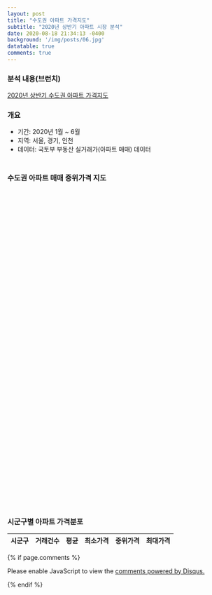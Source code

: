 ```yaml
---
layout: post
title: "수도권 아파트 가격지도"
subtitle: "2020년 상반기 아파트 시장 분석"
date: 2020-08-18 21:34:13 -0400
background: '/img/posts/06.jpg'
datatable: true
comments: true
---
```


<h3>
  분석 내용(브런치)<br/>
</h3>

<a href="https://brunch.co.kr/@jirehpark/26">2020년 상반기 수도권 아파트 가격지도</a>

<h3>
  개요<br/>
</h3>

- 기간: 2020년 1월 ~ 6월
- 지역: 서울, 경기, 인천
- 데이터: 국토부 부동산 실거래가(아파트 매매) 데이터

<html>
<head>
  <title>APT price</title>
  <link rel="stylesheet" href="https://unpkg.com/leaflet@1.6.0/dist/leaflet.css"
    integrity="sha512-xwE/Az9zrjBIphAcBb3F6JVqxf46+CDLwfLMHloNu6KEQCAWi6HcDUbeOfBIptF7tcCzusKFjFw2yuvEpDL9wQ=="
    crossorigin=""/>
  <script src="https://unpkg.com/leaflet@1.6.0/dist/leaflet.js"
    integrity="sha512-gZwIG9x3wUXg2hdXF6+rVkLF/0Vi9U8D2Ntg4Ga5I5BZpVkVxlJWbSQtXPSiUTtC0TjtGOmxa1AJPuV0CPthew=="
    crossorigin=""></script>
  <style>
    #mapid {width: 100%; height: 700px; }
    .info { padding: 6px 8px; font: 14px/16px Arial, Helvetica, sans-serif; background: white; background: rgba(255,255,255,0.8); box-shadow: 0 0 15px rgba(0,0,0,0.2); border-radius: 5px; } .info h4 { margin: 0 0 5px; color: #777; }
    .legend { text-align: left; line-height: 18px; color: #555; } .legend i { width: 18px; height: 18px; float: left; margin-right: 8px; opacity: 0.7; }
  </style>
  <meta name="viewport" content="width=device-width, initial-scale=1.0, maximum-scale=1.0, user-scalable=no" />
</head>
<body>

<h3>
  <br>수도권 아파트 매매 중위가격 지도<br/>
</h3>

  <div id="mapid"></div>

  <script>

  // initialize the map
  var mymap = L.map('mapid').setView([37.541, 126.989], 8);
  var metropolitan = {% include metropolitan_price.json %}
  var geojson;
  
  function getColor(d) {
    return d > 200000 ? '#800026' :
           d > 100000 ? '#BD0026' :
           d > 80000  ? '#E31A1C' :
           d > 60000  ? '#FC4E2A' :
           d > 40000  ? '#FD8D3C' :
           d > 20000  ? '#FEB24C' :
           d > 10000  ? '#FED976' :
                        '#FFEDA0' ;
  }

  function style(feature) {
    return {
        fillColor: getColor(feature.properties.price),
        weight: 2,
        opacity: 1,
        color: 'white',
        dashArray: '3',
        fillOpacity: 0.7
    };
  }
  
  function highlightFeature(e) {
    var layer = e.target;

    layer.setStyle({
        weight: 2,
        color: 'white',
        dashArray: '3',
        fillOpacity: 0.7
    });

    if (!L.Browser.ie && !L.Browser.opera && !L.Browser.edge) {
        layer.bringToFront();
    }
    info.update(layer.feature.properties);
  }
  
  function showFeature(e) {
    var layer = e.target;

    layer.setStyle({
        weight: 2,
        color: 'white',
        dashArray: '3',
        fillOpacity: 0.7
    });

    if (!L.Browser.ie && !L.Browser.opera && !L.Browser.edge) {
        layer.bringToFront();
    }

    info.update(layer.feature.properties);
  }

  function resetHighlight(e) {
    geojson.resetStyle(e.target);
    info.update();
  }
  
  function zoomToFeature(e) {
    map.fitBounds(e.target.getBounds());
  }
  
  function onEachFeature(feature, layer) {
    layer.on({
        click: showFeature,
        mouseover: highlightFeature,
        mouseout: resetHighlight
    });
  }
  
  // load a tile layer
  L.tileLayer('https://api.mapbox.com/styles/v1/{id}/tiles/{z}/{x}/{y}?access_token={accessToken}', {
      attribution: 'Map data &copy; <a href="https://www.openstreetmap.org/">OpenStreetMap</a> contributors, <a href="https://creativecommons.org/licenses/by-sa/2.0/">CC-BY-SA</a>, Imagery © <a href="https://www.mapbox.com/">Mapbox</a>',
      maxZoom: 18,
      id: 'mapbox/streets-v11',
      tileSize: 512,
      zoomOffset: -1,
      accessToken: 'pk.eyJ1IjoiamlyZWhiYWsiLCJhIjoiY2thN29kam43MDFydDJzbnZjc215YXRwYiJ9.jpgsHugzt-5Duo__PUDdPA'
  }).addTo(mymap);
  

  geojson = L.geoJson(metropolitan, {
    style: style,
    onEachFeature: onEachFeature
  }).bindTooltip(function (layer) {
    return '<b>' + layer.feature.properties.SIG_KOR_NM + '</b><br />' + layer.feature.properties.price + ' 만원'
  }
  ).addTo(mymap);
  
  var info = L.control();

  info.onAdd = function (map) {
    
    this._div = L.DomUtil.create('div', 'info'); // create a div with a class "info"
    this.update();
    return this._div;
  };

  // method that we will use to update the control based on feature properties passed
  info.update = function (props) {
    
    this._div.innerHTML = '<h4>수도권 APT 매매 중위가격</h4>' +  (props ?
        '<b>' + props.SIG_KOR_NM + '</b><br />' + props.price + ' 만원'
        : '지도에 마우스를 갖다 대세요');
  };

  info.addTo(mymap);
  
  var legend = L.control({position: 'bottomright'});

  legend.onAdd = function (map) {

    var div = L.DomUtil.create('div', 'info legend'),
        grades = [0, 10000, 20000, 40000, 60000, 80000, 100000, 200000],
        labels = [];

    // loop through our density intervals and generate a label with a colored square for each interval
    for (var i = 0; i < grades.length; i++) {
        div.innerHTML +=
            '<i style="background:' + getColor(grades[i] + 1) + '"></i> ' +
            grades[i] + (grades[i + 1] ? '&ndash;' + grades[i + 1] + '<br>' : '+');
    }

    return div;
  };

  legend.addTo(mymap);
  
  </script>
</body>
</html>



<html>
<head>
  <title>DataTable</title>
  <meta charset="utf-8">
  <link rel="stylesheet" type="text/css" href="https://cdn.datatables.net/1.10.18/css/jquery.dataTables.min.css"/>
  <script src="https://code.jquery.com/jquery-3.3.1.js"></script>
  <script src="https://cdn.datatables.net/1.10.18/js/jquery.dataTables.min.js"></script>
  <style>
    th { font-size: 15px; }
    .dataTables_wrapper { font-size: 14px }
  </style>

</head>
  
<body>
<h3>
  <br>시군구별 아파트 가격분포
</h3>
  <table id="Table" class="display" width="90%">
    <thead>
            <tr>
                <th>시군구</th>
                <th>거래건수</th>
                <th>평균</th>
                <th>최소가격</th>
                <th>중위가격</th>
                <th>최대가격</th>
            </tr>
    </thead>
  </table>
  <script>
  
  var jsonData = {% include metropolitan_apt_price_table.json %};
  var AptPrice = $("#Table");
 
  AptPrice.DataTable ({
      "data" : jsonData,
      "columns" : [
            {"data": "시군구"},
            {"data": "count"},
            {"data": "mean"},
            {"data": "min"},
            {"data": "50%"},
            {"data": "max"}
          ],
      paging: false,
      ordering: true
  });
  
  </script>
  
  <script id="dsq-count-scr" src="//jirehbak.disqus.com/count.js" async></script>

</body>
</html>


  {% if page.comments %} 

  <div id="disqus_thread"></div>
  <script>
  
  /**
  *  RECOMMENDED CONFIGURATION VARIABLES: EDIT AND UNCOMMENT THE SECTION BELOW TO INSERT DYNAMIC VALUES FROM YOUR PLATFORM OR CMS.
  *  LEARN WHY DEFINING THESE VARIABLES IS IMPORTANT: https://disqus.com/admin/universalcode/#configuration-variables*/
  /*
  var disqus_config = function () {
  this.page.url = PAGE_URL;  // Replace PAGE_URL with your page's canonical URL variable
  this.page.identifier = PAGE_IDENTIFIER; // Replace PAGE_IDENTIFIER with your page's unique identifier variable
  };
  */
  (function() { // DON'T EDIT BELOW THIS LINE
  var d = document, s = d.createElement('script');
  s.src = 'https://jirehbak.disqus.com/embed.js';
  s.setAttribute('data-timestamp', +new Date());
  (d.head || d.body).appendChild(s);
  })();
  </script>
  <noscript>Please enable JavaScript to view the <a href="https://disqus.com/?ref_noscript">comments powered by Disqus.</a></noscript>
                              
  {% endif %}